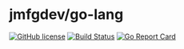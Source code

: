 # jmfgdev/go-lang

[![GitHub license](https://img.shields.io/badge/license-AGPLv3-blue.svg)](https://raw.githubusercontent.com/jmfgdev/go-lang/master/LICENSE)
[![Build Status](https://travis-ci.org/jmfgdev/go-lang.svg?branch=master)](https://travis-ci.org/jmfgdev/go-lang)
[![Go Report Card](https://goreportcard.com/badge/github.com/jmfgdev/go-lang)](https://goreportcard.com/report/github.com/jmfgdev/go-lang)
